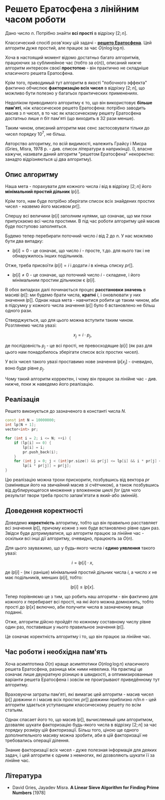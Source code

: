# Решето Ератосфена з лінійним часом роботи

Дано число $n$. Потрібно знайти **всі прості** в відрізку $[2; n]$.

Классический спосіб розв'язку цій задачі - **[решето Ератосфена](eratosthenes_sieve)**. Цей алгоритм дуже простий, але працює за час $O(n \log \log n)$.

Хоча в настоящий момент відомо достатньо багато алгоритмів, працюючих за сублинейное час (тобто за $o(n)$), описаний нижче алгоритм интересен своєї **простотою** - він практично не складніше класичного решета Ератосфена.

Крім того, приводимый тут алгоритм в якості "побочного эффекта" фактично обчислює **факторизацію всіх чисел** в відрізку $[2; n]$, що можливо бути полезно у багатьох практических применениях.

Недоліком приводимого алгоритму є то, що він використовує **більше пам'яті**, ніж классическое решето Ератосфена: потрібно заводить масив з $n$ чисел, в то час як классическому решету Ератосфена достатньо лише $n$ біт пам'яті (що виходить в $32$ рази менше).

Таким чином, описаний алгоритм має сенс застосовувати тільки до чисел порядку $10^7$, не більш.

Авторство алгоритму, по всій видимості, належить Грайсу і Мисра (Gries, Misra, 1978 р. - див. список літератури в наприкінці). (І, власне кажучи, називати даний алгоритм "решетом Ератосфена" некоректно: занадто відрізняються ці два алгоритму).

## Опис алгоритму

Наша мета - порахувати для кожного числа $i$ від в відрізку $[2; n]$ його **мінімальний простий дільник** $lp[i]$.

Крім того, нам буде потрібно зберігати список всіх знайдених простих чисел - назвемо його масивом $pr[]$.

Cпершу всі величини $lp[i]$ заполним нулями, що означає, що ми поки припускаємо всі числа простими. В під час роботи алгоритму цей масив буде поступово заполняться.

Будемо тепер перебирати поточний число $i$ від $2$ до $n$. У нас можливо бути два випадку:

* $lp[i] = 0$ - це означає, що число $i$ - просте, т.до. для нього так і не обнаружилось інших подільників.

Отже, треба присвоїти $lp[i] = i$ і додати $i$ в кінець списку $pr[]$.

* $lp[i] \ne 0$ - це означає, що поточний число $i$ - складене, і його мінімальним простим дільником є $lp[i]$.

В обох випадках далі починається процес **расстановки значень** в масиві $lp[]$: ми будемо брати числа, **кратні** $i$, і оновлювати у них значення $lp[]$. Однак наша мета - навчитися робити це таким чином, аби в підсумку у кожного числа значення $lp[]$ було б встановлено не більш одного рази.

Стверджується, що для цього можна вступити таким чином. Розглянемо числа увазі:

$$
x_j = i \cdot p_j,
$$

де послідовність $p_j$ - це всі прості, не превосходящие $lp[i]$ (як раз для цього нам понадобилось зберігати список всіх простих чисел).

У всіх чисел такого увазі проставимо нове значення $lp[x_j]$ - очевидно, воно буде рівне $p_j$.

Чому такий алгоритм корректен, і чому він працює за лінійне час - див. нижче, поки ж наведемо його реалізацію.

## Реалізація

Решето виконується до зазначеного в константі числа $N$.

<!--- TODO: specify code snippet id -->
``` cpp
const int N = 10000000;
int lp[N + 1];
vector<int> pr;

for (int i = 2; i <= N; ++i) {
    if (lp[i] == 0) {
        lp[i] = i;
        pr.push_back(i);
    }
    for (int j = 0; j < (int)pr.size() && pr[j] <= lp[i] && i * pr[j] <= N; ++j)
        lp[i * pr[j]] = pr[j];
}
```

Цю реалізацію можна трохи прискорити, позбувшись від вектора $pr$ (замінивши його на звичайний масив зі счётчиком), а також позбувшись від дублирующегося множення у вложенном циклі $for$ (для чого результат твори треба просто запам'ятати в який-або змінній).

## Доведення коректності

Доведемо **коректність** алгоритму, тобто що він правильно расставляет всі значення $lp[]$, причому кожне з них буде встановлено рівне один раз. Звідси буде дотримуватися, що алгоритм працює за лінійне час - оскільки всі інші дії алгоритму, очевидно, працюють за $O(n)$.

Для цього зауважимо, що у будь-якого числа $i$ **єдино уявлення** такого увазі:

$$
i = lp[i] \cdot x,
$$

де $lp[i]$ - (як і раніше) мінімальний простий дільник числа $i$, а число $x$ не має подільників, менших $lp[i]$, тобто:

$$
lp[i] \le lp[x].
$$

Тепер порівняємо це з тим, що робить наш алгоритм - він фактично для кожного $x$ перебирает всі прості, на які його можна домножить, тобто прості до $lp[x]$ включно, аби получити числа в зазначеному вище поданні.

Отже, алгоритм дійсно пройдёт по кожному составному числу рівне один раз, поставивши у нього правильное значення $lp[]$.

Це означає коректність алгоритму і то, що він працює за лінійне час.

## Час роботи і необхідна пам'ять

Хоча асимптотика $O(n)$ краще асимптотики $O(n \log \log n)$ класичного решета Ератосфена, разница між ними невелика. На практиці це означає лише двукратную різницю в швидкості, а оптимизированные варіанти решета Ератосфена і зовсім не проигрывают приведённому тут алгоритму.

Враховуючи затраты пам'яті, які вимагає цей алгоритм - масив чисел $lp[]$ довжини $n$ і масив всіх простих $pr[]$ довжини приблизно $n / \ln n$ - цей алгоритм здається уступающим классическому решету по всім статьям.

Однак спасает його то, що масив $lp[]$, вычисляемый цим алгоритмом, дозваляє шукати факторизацію будь-якого числа в відрізку $[2; n]$ за час порядку розміру цій факторизації. Більш того, ціною ще одного дополнительного масиву можна зробити, аби в цій факторизації не требовались операції ділення.

Знание факторизації всіх чисел - дуже полезная інформація для деяких задач, і цей алгоритм є одним з немногих, які дозволяють шукати її за лінійне час.

## Література

* David Gries, Jayadev Misra. **A Linear Sieve Algorithm for Finding Prime Numbers** [1978]
